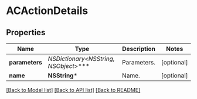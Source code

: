 # ACActionDetails

## Properties
Name | Type | Description | Notes
------------ | ------------- | ------------- | -------------
**parameters** | **NSDictionary&lt;NSString*, NSObject*&gt;*** | Parameters. | [optional] 
**name** | **NSString*** | Name. | [optional] 

[[Back to Model list]](../README.md#documentation-for-models) [[Back to API list]](../README.md#documentation-for-api-endpoints) [[Back to README]](../README.md)


